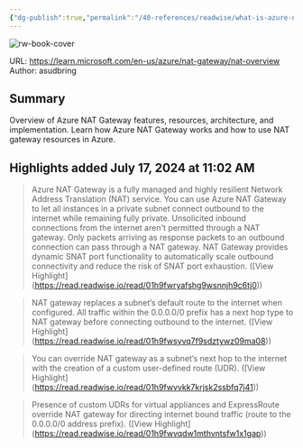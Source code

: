 ```yaml
---
{"dg-publish":true,"permalink":"/40-references/readwise/what-is-azure-nat-gateway/","tags":["rw/articles"]}
---
```


![rw-book-cover](https://learn.microsoft.com/en-us/media/open-graph-image.png)
  
URL: https://learn.microsoft.com/en-us/azure/nat-gateway/nat-overview
Author: asudbring

## Summary

Overview of Azure NAT Gateway features, resources, architecture, and implementation. Learn how Azure NAT Gateway works and how to use NAT gateway resources in Azure.

## Highlights added July 17, 2024 at 11:02 AM
>Azure NAT Gateway is a fully managed and highly resilient Network Address Translation (NAT) service. You can use Azure NAT Gateway to let all instances in a private subnet connect outbound to the internet while remaining fully private. Unsolicited inbound connections from the internet aren't permitted through a NAT gateway. Only packets arriving as response packets to an outbound connection can pass through a NAT gateway.
>NAT Gateway provides dynamic SNAT port functionality to automatically scale outbound connectivity and reduce the risk of SNAT port exhaustion. ([View Highlight] (https://read.readwise.io/read/01h9fwryafshg9wsnnjh9c6tj0))


>NAT gateway replaces a subnet’s default route to the internet when configured. All traffic within the 0.0.0.0/0 prefix has a next hop type to NAT gateway before connecting outbound to the internet. ([View Highlight] (https://read.readwise.io/read/01h9fwsyvq7f9sdztywz09ma08))


>You can override NAT gateway as a subnet’s next hop to the internet with the creation of a custom user-defined route (UDR). ([View Highlight] (https://read.readwise.io/read/01h9fwvvkk7krjsk2ssbfq7j41))


>Presence of custom UDRs for virtual appliances and ExpressRoute override NAT gateway for directing internet bound traffic (route to the 0.0.0.0/0 address prefix). ([View Highlight] (https://read.readwise.io/read/01h9fwvqdw1mthvntsfw1x1gap))


